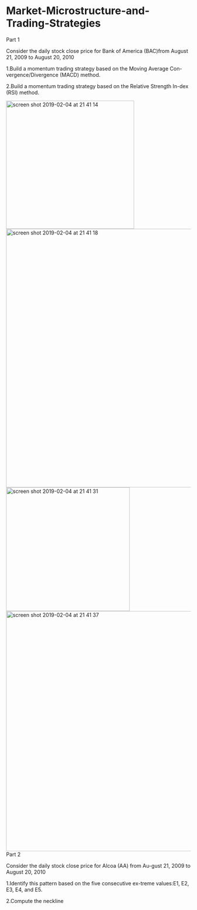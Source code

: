 # Market-Microstructure-and-Trading-Strategies

Part 1

Consider the daily stock close price for Bank of America (BAC)from August 21, 2009 to August 20, 2010 

1.Build a momentum trading strategy based on the Moving Average Con-vergence/Divergence (MACD) method.

2.Build a momentum trading strategy based on the Relative Strength In-dex (RSI) method.

<img width="349" alt="screen shot 2019-02-04 at 21 41 14" src="https://user-images.githubusercontent.com/22850807/52250507-46ebb980-28c6-11e9-9b4c-7d671675cd72.png">

<img width="704" alt="screen shot 2019-02-04 at 21 41 18" src="https://user-images.githubusercontent.com/22850807/52250514-4bb06d80-28c6-11e9-8f1a-b9e0bb22826e.png">

<img width="337" alt="screen shot 2019-02-04 at 21 41 31" src="https://user-images.githubusercontent.com/22850807/52250524-4eab5e00-28c6-11e9-9e0b-4e9ac802b4e0.png">

<img width="654" alt="screen shot 2019-02-04 at 21 41 37" src="https://user-images.githubusercontent.com/22850807/52250536-52d77b80-28c6-11e9-89d2-391bdbf750c8.png">
Part 2

Consider the daily stock close price for Alcoa (AA) from Au-gust 21, 2009 to August 20, 2010

1.Identify this pattern based on the five consecutive ex-treme values:E1, E2, E3, E4, and E5.

2.Compute the neckline 
